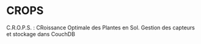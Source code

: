 # CROPS
C.R.O.P.S. : CRoissance Optimale des Plantes en Sol. Gestion des capteurs et stockage dans CouchDB
